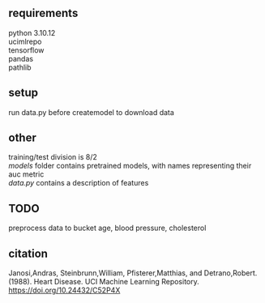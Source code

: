 ## requirements
python 3.10.12 \
ucimlrepo \
tensorflow \
pandas \
pathlib
## setup
run data.py before createmodel to download data
## other
training/test division is 8/2
\
*models* folder contains pretrained models, with names representing their auc metric
\
*data.py* contains a description of features
## TODO
preprocess data to bucket age, blood pressure, cholesterol
## citation
Janosi,Andras, Steinbrunn,William, Pfisterer,Matthias, and Detrano,Robert. (1988). Heart Disease. UCI Machine Learning Repository.
https://doi.org/10.24432/C52P4X